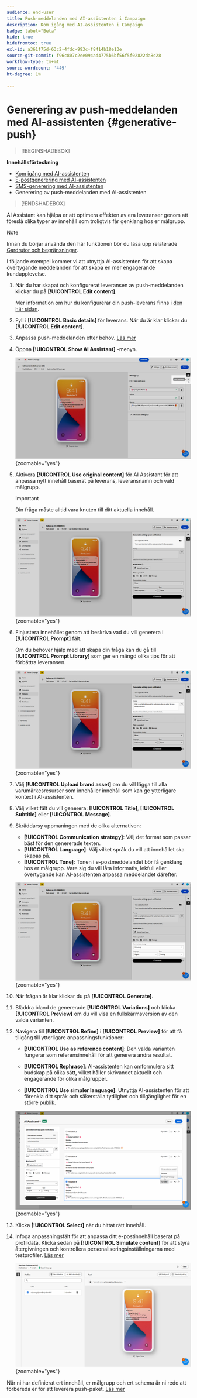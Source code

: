 ```yaml
---
audience: end-user
title: Push-meddelanden med AI-assistenten i Campaign
description: Kom igång med AI-assistenten i Campaign
badge: label="Beta"
hide: true
hidefromtoc: true
exl-id: a361f75d-63c2-4fdc-993c-f8414b18e13e
source-git-commit: f96c807c2ee094ad4775b6bf56f5f02822da8d28
workflow-type: tm+mt
source-wordcount: '449'
ht-degree: 1%

---
```


# Generering av push-meddelanden med AI-assistenten {#generative-push}

>[!BEGINSHADEBOX]

**Innehållsförteckning**

* [Kom igång med AI-assistenten](generative-gs.md)
* [E-postgenerering med AI-assistenten](generative-content.md)
* [SMS-generering med AI-assistenten](generative-sms.md)
* Generering av push-meddelanden med AI-assistenten

>[!ENDSHADEBOX]

AI Assistant kan hjälpa er att optimera effekten av era leveranser genom att föreslå olika typer av innehåll som troligtvis får genklang hos er målgrupp.

>[!NOTE]
>
>Innan du börjar använda den här funktionen bör du läsa upp relaterade [Gardrutor och begränsningar](generative-gs.md#guardrails-and-limitations).

I följande exempel kommer vi att utnyttja AI-assistenten för att skapa övertygande meddelanden för att skapa en mer engagerande kundupplevelse.

1. När du har skapat och konfigurerat leveransen av push-meddelanden klickar du på **[!UICONTROL Edit content]**.

   Mer information om hur du konfigurerar din push-leverans finns i [den här sidan](../push/create-push.md).

1. Fyll i **[!UICONTROL Basic details]** för leverans. När du är klar klickar du **[!UICONTROL Edit content]**.

1. Anpassa push-meddelanden efter behov. [Läs mer](../push/content-push.md)

1. Öppna **[!UICONTROL Show AI Assistant]** -menyn.

   ![](assets/push-genai-1.png){zoomable=&quot;yes&quot;}

1. Aktivera **[!UICONTROL Use original content]** för AI Assistant för att anpassa nytt innehåll baserat på leverans, leveransnamn och vald målgrupp.

   >[!IMPORTANT]
   >
   > Din fråga måste alltid vara knuten till ditt aktuella innehåll.

   ![](assets/push-genai-3.png){zoomable=&quot;yes&quot;}

1. Finjustera innehållet genom att beskriva vad du vill generera i **[!UICONTROL Prompt]** fält.

   Om du behöver hjälp med att skapa din fråga kan du gå till **[!UICONTROL Prompt Library]** som ger en mängd olika tips för att förbättra leveransen.

   ![](assets/push-genai-2.png){zoomable=&quot;yes&quot;}

1. Välj **[!UICONTROL Upload brand asset]** om du vill lägga till alla varumärkesresurser som innehåller innehåll som kan ge ytterligare kontext i AI-assistenten.

1. Välj vilket fält du vill generera: **[!UICONTROL Title]**, **[!UICONTROL Subtitle]** eller **[!UICONTROL Message]**.

1. Skräddarsy uppmaningen med de olika alternativen:

   * **[!UICONTROL Communication strategy]**: Välj det format som passar bäst för den genererade texten.
   * **[!UICONTROL Language]**: Välj vilket språk du vill att innehållet ska skapas på.
   * **[!UICONTROL Tone]**: Tonen i e-postmeddelandet bör få genklang hos er målgrupp. Vare sig du vill låta informativ, lekfull eller övertygande kan AI-assistenten anpassa meddelandet därefter.

   ![](assets/push-genai-4.png){zoomable=&quot;yes&quot;}

1. När frågan är klar klickar du på **[!UICONTROL Generate]**.

1. Bläddra bland de genererade **[!UICONTROL Variations]** och klicka **[!UICONTROL Preview]** om du vill visa en fullskärmsversion av den valda varianten.

1. Navigera till **[!UICONTROL Refine]** i **[!UICONTROL Preview]** för att få tillgång till ytterligare anpassningsfunktioner:

   * **[!UICONTROL Use as reference content]**: Den valda varianten fungerar som referensinnehåll för att generera andra resultat.

   * **[!UICONTROL Rephrase]**: AI-assistenten kan omformulera sitt budskap på olika sätt, vilket håller skrivandet aktuellt och engagerande för olika målgrupper.

   * **[!UICONTROL Use simpler language]**: Utnyttja AI-assistenten för att förenkla ditt språk och säkerställa tydlighet och tillgänglighet för en större publik.

   ![](assets/push-genai-5.png){zoomable=&quot;yes&quot;}

1. Klicka **[!UICONTROL Select]** när du hittat rätt innehåll.

1. Infoga anpassningsfält för att anpassa ditt e-postinnehåll baserat på profildata. Klicka sedan på **[!UICONTROL Simulate content]** för att styra återgivningen och kontrollera personaliseringsinställningarna med testprofiler. [Läs mer](../preview-test/preview-content.md)

   ![](assets/push-genai-6.png){zoomable=&quot;yes&quot;}

När ni har definierat ert innehåll, er målgrupp och ert schema är ni redo att förbereda er för att leverera push-paket. [Läs mer](../monitor/prepare-send.md)

